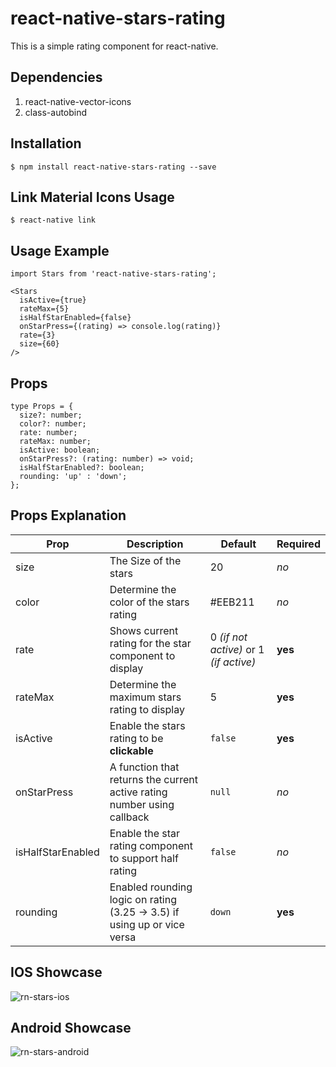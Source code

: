 # react-native-stars-rating
This is a simple rating component for react-native.

## Dependencies
1. react-native-vector-icons
2. class-autobind

## Installation
`$ npm install react-native-stars-rating --save`

## Link Material Icons Usage
`$ react-native link`

## Usage Example
```
import Stars from 'react-native-stars-rating';

<Stars
  isActive={true}
  rateMax={5}
  isHalfStarEnabled={false}
  onStarPress={(rating) => console.log(rating)}
  rate={3}
  size={60}
/>
```
## Props
```
type Props = {
  size?: number;
  color?: number;
  rate: number;
  rateMax: number;
  isActive: boolean;
  onStarPress?: (rating: number) => void;
  isHalfStarEnabled?: boolean;
  rounding: 'up' : 'down';
};
```
## Props Explanation
Prop    | Description | Default | Required
---     | ----------- | ------- | --------
size   | The Size of the stars | 20 | _no_
color  | Determine the color of the stars rating | #EEB211 | _no_
rate    | Shows current rating for the star component to display | 0 _(if not active)_ or 1 _(if active)_ | __yes__
rateMax | Determine the maximum stars rating to display | 5 | __yes__
isActive| Enable the stars rating to be __clickable__ | `false` | __yes__
onStarPress | A function that returns the current active rating number using callback | `null` | _no_
isHalfStarEnabled | Enable the star rating component to support half rating | `false` | _no_
rounding| Enabled rounding logic on rating (3.25 -> 3.5) if using up or vice versa | `down` | __yes__

## IOS Showcase
![rn-stars-ios](https://cloud.githubusercontent.com/assets/20079730/22450974/10a889a0-e79d-11e6-96f8-2632a9e8cb40.gif)

## Android Showcase
![rn-stars-android](https://cloud.githubusercontent.com/assets/20079730/22450985/22a8f0ea-e79d-11e6-9007-7fab8390eb14.gif)
